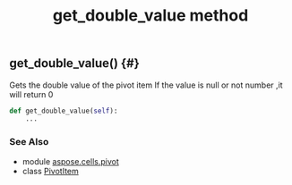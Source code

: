 ﻿---
title: get_double_value method
second_title: Aspose.Cells for Python via .NET API References
description: 
type: docs
weight: 30
url: /aspose.cells.pivot/pivotitem/get_double_value/
is_root: false
---

## get_double_value() {#}

Gets the double value of the pivot item
If the value is null or not number ,it will return 0



```python
def get_double_value(self):
    ...
```





### See Also
* module [aspose.cells.pivot](../../)
* class [PivotItem](/cells/python-net/aspose.cells.pivot/pivotitem)
